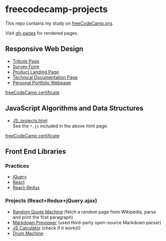 # freecodecamp-projects

This repo contains my study on [freeCodeCamp.org](https://www.freecodecamp.org). 

Visit [gh-pages](https://society765.github.io/freecodecamp-projects/) for rendered pages. 

## Responsive Web Design 

* [Tribute Page](./Responsive_Web_Design/Tribute_Page/index.html)
* [Survey Form](./Responsive_Web_Design/Survey_Form/index.html)
* [Product Landing Page](./Responsive_Web_Design/Product_Landing_Page/index.html)
* [Technical Documentation Page](./Responsive_Web_Design/Technical_Documentation_Page/index.html)
* [Personal Portfolio Webpage](./Responsive_Web_Design/Personal_Portfolio_Webpage/index.html)

[freeCodeCamp certificate](https://www.freecodecamp.org/certification/fcc7e84c35a-05be-40a1-9d37-b731aea8d906/responsive-web-design)

## JavaScript Algorithms and Data Structures

* [JS_projects.html](./JavaScript_Algorithms_and_Data_Structures/js_projects.html)  
See the `*.js` included in the above html page. 

[freeCodeCamp certificate](https://www.freecodecamp.org/certification/fcc7e84c35a-05be-40a1-9d37-b731aea8d906/javascript-algorithms-and-data-structures)

## Front End Libraries

### Practices 

* [jQuery](./Front_End_Libraries/jquery/index.html)
* [React](./Front_End_Libraries/react/index.html)
* [React-Redux](./Front_End_Libraries/react-redux/index.html)

### Projects (React+Redux+jQuery.ajax)
* [Random Quote Machine](./Front_End_Libraries/Projects/Random_Quote_Machine/index.html) (fetch a random page from Wikipedia, parse and print the first paragraph)
* [Markdown Previewer](./Front_End_Libraries/Projects/Markdown_Previewer/index.html) (used third-party open-source Markdown parser)
* [JS Calculator](./Front_End_Libraries/Projects/JS_Calculator/index.html) (check if it works!)
* [Drum Machine](./Front_End_Libraries/Projects/Drum_Machine/index.html) 